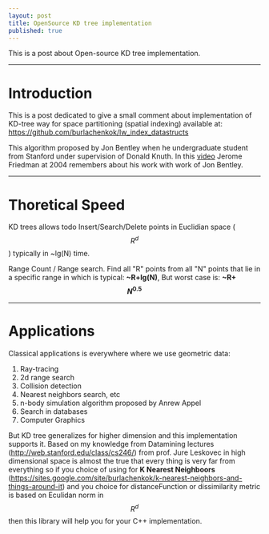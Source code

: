 ```yaml
---
layout: post
title: OpenSource KD tree implementation
published: true
---
```


This is a post about Open-source KD tree implementation.

---
# Introduction

This is a post dedicated to give a small comment about implementation of KD-tree way for space partitioning (spatial indexing) available at:
https://github.com/burlachenkok/lw_index_datastructs

This algorithm proposed by Jon Bentley when he undergraduate student from Stanford under supervision of Donald Knuth. In this [video](https://www.youtube.com/watch?v=8hupHmBVvb0) Jerome Friedman at 2004 remembers about his work with work of Jon Bentley.

----
# Thoretical Speed

KD trees allows todo Insert/Search/Delete points in Euclidian space ($$R^d$$) typically in ~lg(N) time.

Range Count / Range search.
Find all "R" points from all "N" points that lie in a specific range in which is typical: **~R+lg(N)**,
But worst case is: **~R+$$N^{0.5}$$**

----
# Applications


Classical applications is everywhere where we use geometric data:

1. Ray-tracing
2. 2d range search
3. Collision detection
4. Nearest neighbors search, etc
5. n-body simulation algorithm proposed by Anrew Appel
6. Search in databases
7. Computer Graphics

But KD tree generalizes for higher dimension and this implementation supports it. Based on my knowledge from Datamining lectures (http://web.stanford.edu/class/cs246/) from prof. Jure Leskovec in high dimensional space is almost the true that every thing is very far from everything so if you choice of using for **K Nearest Neighboors**
(https://sites.google.com/site/burlachenkok/k-nearest-neighbors-and-things-around-it) and you choice for distanceFunction or dissimilarity metric is based on Eculidan norm in $$R^d$$ then this library will help you for your C++ implementation.
